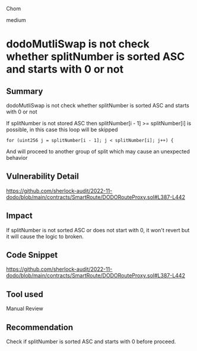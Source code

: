 Chom

medium

# dodoMutliSwap is not check whether splitNumber is sorted ASC and starts with 0 or not

## Summary
dodoMutliSwap is not check whether splitNumber is sorted ASC and starts with 0 or not

If splitNumber is not stored ASC then splitNumber[i - 1] >= splitNumber[i] is possible, in this case this loop will be skipped

```solidity
for (uint256 j = splitNumber[i - 1]; j < splitNumber[i]; j++) { 
```

And will proceed to another group of split which may cause an unexpected behavior

## Vulnerability Detail
https://github.com/sherlock-audit/2022-11-dodo/blob/main/contracts/SmartRoute/DODORouteProxy.sol#L387-L442

## Impact
If splitNumber is not sorted ASC or does not start with 0, it won't revert but it will cause the logic to broken.

## Code Snippet
https://github.com/sherlock-audit/2022-11-dodo/blob/main/contracts/SmartRoute/DODORouteProxy.sol#L387-L442

## Tool used
Manual Review

## Recommendation
Check if splitNumber is sorted ASC and starts with 0 before proceed.
